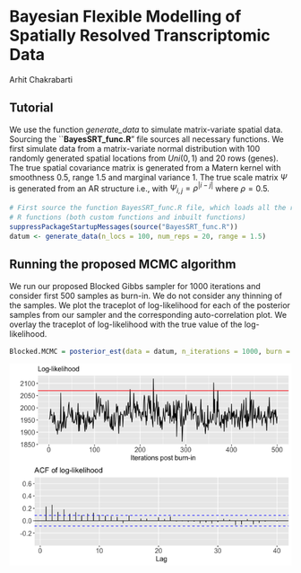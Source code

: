 Bayesian Flexible Modelling of Spatially Resolved Transcriptomic Data
================
Arhit Chakrabarti

## Tutorial

We use the function *generate_data* to simulate matrix-variate spatial
data. Sourcing the \`\`**BayesSRT_func.R**” file sources all necessary
functions. We first simulate data from a matrix-variate normal
distribution with 100 randomly generated spatial locations from
$Uni(0,1)$ and 20 rows (genes). The true spatial covariance matrix is
generated from a Matern kernel with smoothness $0.5$, range $1.5$ and
marginal variance $1$. The true scale matrix $\Psi$ is generated from an
AR structure i.e., with $\Psi_{i,j}= \rho^{|i - j|}$ where $\rho = 0.5$.

``` r
# First source the function BayesSRT_func.R file, which loads all the relevant 
# R functions (both custom functions and inbuilt functions)
suppressPackageStartupMessages(source("BayesSRT_func.R"))
datum <- generate_data(n_locs = 100, num_reps = 20, range = 1.5)
```

## Running the proposed MCMC algorithm

We run our proposed Blocked Gibbs sampler for 1000 iterations and
consider first 500 samples as burn-in. We do not consider any thinning
of the samples. We plot the traceplot of log-likelihood for each of the
posterior samples from our sampler and the corresponding
auto-correlation plot. We overlay the traceplot of log-likelihood with
the true value of the log-likelihood.

``` r
Blocked.MCMC = posterior_est(data = datum, n_iterations = 1000, burn = 500, thin = 1)
```

![](README_files/figure-gfm/plots-1.png)<!-- -->
